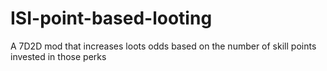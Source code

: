 # ISI-point-based-looting
 A 7D2D mod that increases loots odds based on the number of skill points invested in those perks
